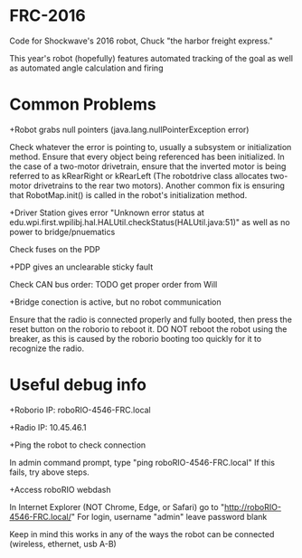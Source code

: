 # FRC-2016
Code for Shockwave's 2016 robot, Chuck "the harbor freight express."

This year's robot (hopefully) features automated tracking of the goal as well as automated angle calculation and firing

# Common Problems
+Robot grabs null pointers (java.lang.nullPointerException error)

Check whatever the error is pointing to, usually a subsystem or initialization method. Ensure that every object being referenced has been initialized. In the case of a two-motor drivetrain, ensure that the inverted motor is being referred to as kRearRight or kRearLeft (The robotdrive class allocates two-motor drivetrains to the rear two motors). Another common fix is ensuring that RobotMap.init() is called in the robot's initialization method.

+Driver Station gives error "Unknown error status at edu.wpi.first.wpilibj.hal.HALUtil.checkStatus(HALUtil.java:51)" as well as no power to bridge/pnuematics 

Check fuses on the PDP

+PDP gives an unclearable sticky fault 

Check CAN bus order: TODO get proper order from Will

+Bridge conection is active, but no robot communication

Ensure that the radio is connected properly and fully booted, then press the reset button on the roborio to reboot it. DO NOT reboot the robot using the breaker, as this is caused by the roborio booting too quickly for it to recognize the radio.

# Useful debug info
+Roborio IP: roboRIO-4546-FRC.local

+Radio IP: 10.45.46.1

+Ping the robot to check connection

In admin command prompt, type "ping roboRIO-4546-FRC.local" If this fails, try above steps.

+Access roboRIO webdash

In Internet Explorer (NOT Chrome, Edge, or Safari) go to "http://roboRIO-4546-FRC.local/" For login, username "admin" leave password blank

Keep in mind this works in any of the ways the robot can be connected (wireless, ethernet, usb A-B)